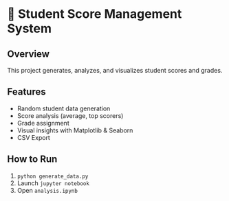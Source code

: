 # 📘 Student Score Management System

## Overview
This project generates, analyzes, and visualizes student scores and grades.

## Features
- Random student data generation
- Score analysis (average, top scorers)
- Grade assignment
- Visual insights with Matplotlib & Seaborn
- CSV Export

## How to Run
1. `python generate_data.py`
2. Launch `jupyter notebook`
3. Open `analysis.ipynb`
